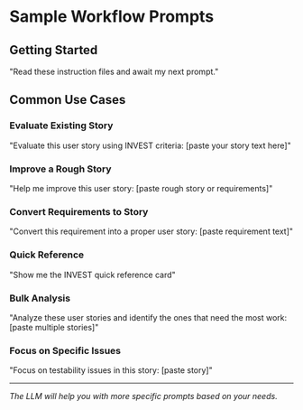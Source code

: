 # Sample Workflow Prompts

## Getting Started
"Read these instruction files and await my next prompt."

## Common Use Cases

### Evaluate Existing Story
"Evaluate this user story using INVEST criteria:
[paste your story text here]"

### Improve a Rough Story
"Help me improve this user story:
[paste rough story or requirements]"

### Convert Requirements to Story
"Convert this requirement into a proper user story:
[paste requirement text]"

### Quick Reference
"Show me the INVEST quick reference card"

### Bulk Analysis
"Analyze these user stories and identify the ones that need the most work:
[paste multiple stories]"

### Focus on Specific Issues
"Focus on testability issues in this story:
[paste story]"

---
*The LLM will help you with more specific prompts based on your needs.*
